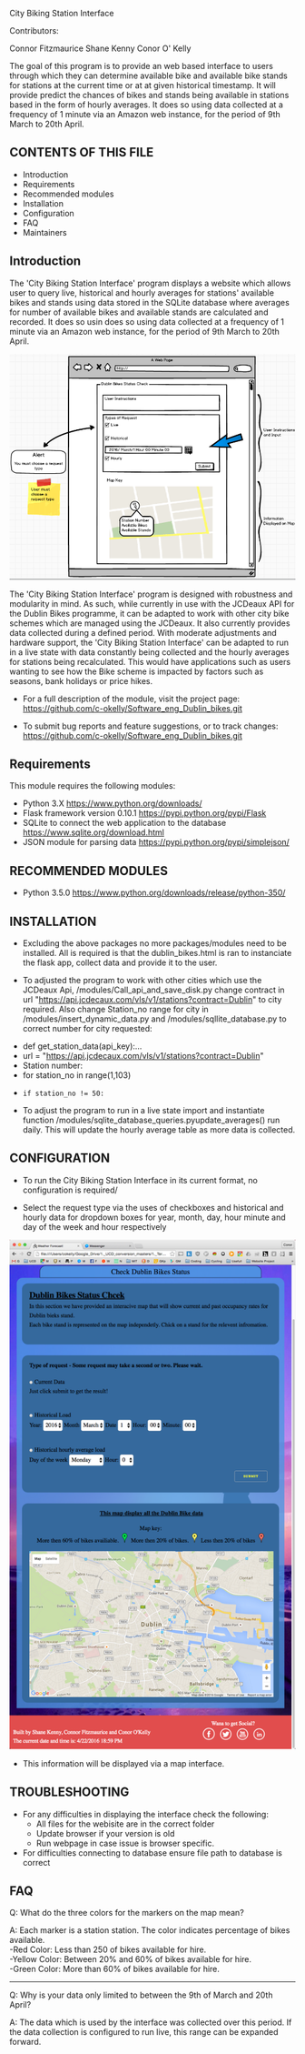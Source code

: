 City Biking Station Interface 

Contributors:

Connor Fitzmaurice
Shane Kenny
Conor O' Kelly

The goal of this program is to provide an web based interface to users through which they can determine available bike and available bike stands for stations at the current time or at at given historical timestamp. It will provide predict the chances of bikes and stands being available in stations based in the form of hourly averages.  It does so using data collected at a frequency of 1 minute via an Amazon web instance, for the period of 9th March to 20th April.


CONTENTS OF THIS FILE
---------------------
   
 * Introduction
 * Requirements
 * Recommended modules
 * Installation
 * Configuration
 * FAQ
 * Maintainers
 
Introduction
--------------------
 
 
The 'City Biking Station Interface' program displays a website which allows user to query live, historical and hourly averages for stations' available bikes and stands using data stored in the SQLite database where averages for number of available bikes and available stands are calculated and recorded. It does so usin does so using data collected at a frequency of 1 minute via an Amazon web instance, for the period of 9th March to 20th April.

![Alt text](/ReadmeImages/WebsiteMockup.png?raw=true "Website Mockup")


The 'City Biking Station Interface' program is designed with robustness and modularity in mind. As such, while currently in use with the JCDeaux API for the Dublin Bikes programme, it can be adapted to work with other city bike schemes which are managed using the JCDeaux. It also currently provides data collected during a defined period. With moderate adjustments and hardware support, the 'City Biking Station Interface' can be adapted to run in a live state with data constantly being collected and the hourly averages for stations being recalculated. This would have applications such as users wanting to see how the Bike scheme is impacted by factors such as seasons, bank holidays or price hikes.

* For a full description of the module, visit the project page:
https://github.com/c-okelly/Software_eng_Dublin_bikes.git

* To submit bug reports and feature suggestions, or to track changes:
https://github.com/c-okelly/Software_eng_Dublin_bikes.git
   
Requirements
--------------------

This module requires the following modules:

*   Python 3.X https://www.python.org/downloads/
*   Flask framework version 0.10.1 https://pypi.python.org/pypi/Flask
*   SQLite to connect the web application to the database https://www.sqlite.org/download.html
*   JSON module for parsing data https://pypi.python.org/pypi/simplejson/

RECOMMENDED MODULES
----------------------

*   Python 3.5.0 https://www.python.org/downloads/release/python-350/


INSTALLATION
-----------------
* 	Excluding the above packages no more packages/modules need to be installed. All is required is that the dublin_bikes.html is ran to instanciate the flask app, collect data and provide it to the user.


* 	To adjusted the program to work with other cities which use the JCDeaux Api, /modules/Call_api_and_save_disk.py change contract in url "https://api.jcdecaux.com/vls/v1/stations?contract=Dublin" to city required. Also change Station_no range for city in /modules/insert_dynamic_data.py and /modules/sqllite_database.py to correct number for city requested:
- 	def get_station_data(api_key):...
- url = "https://api.jcdecaux.com/vls/v1/stations?contract=Dublin"
- Station number:  
- for station_no in range(1,103)
-     if station_no != 50:

*  To adjust the program to run in a live state import and instantiate function /modules/sqlite_database_queries.pyupdate_averages() run daily. This will update the hourly average table as more data is collected.

CONFIGURATION
-----------------
* 	To run the City Biking Station Interface in its current format, no configuration is required/

* 	Select the request type via the uses of checkboxes and historical and hourly data for dropdown boxes for year, month, day, hour minute and  day of the week and hour respectively

![Alt text](/ReadmeImages/1.png?raw=true "Website Image")

* 	This information will be displayed via a map interface. 


TROUBLESHOOTING
-----------------

*   For any difficulties in displaying the interface check the following:
    - All files for the webisite are in the correct folder
    - Update browser if your version is old
    - Run webpage in case issue is browser specific.
*   For difficulties connecting to database ensure file path to database is correct


FAQ
-----------------

Q: 	What do the three colors for the markers on the map mean?

A: 	Each marker is a station station. The color indicates percentage of bikes available.   
-Red Color: Less than 250 of bikes available for hire.  
-Yellow Color: Between 20% and 60% of bikes available for hire.  
-Green Color:  More than 60% of bikes available for hire.  

----------------------------------------------------------------------------------------------------------
Q:	Why is your data only limited to between the 9th of March and 20th April?

A:	The data which is used by the interface was collected over this period. If the data collection is configured to run live, this range can be expanded forward. 

